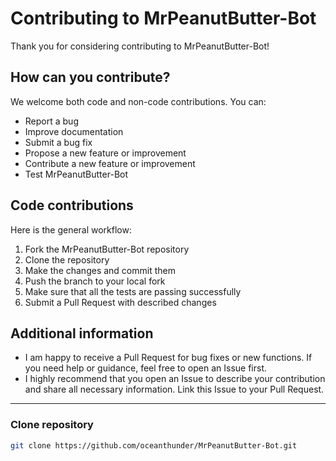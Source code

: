 # Contributing to MrPeanutButter-Bot

Thank you for considering contributing to MrPeanutButter-Bot!

## How can you contribute?

We welcome both code and non-code contributions. You can:

- Report a bug
- Improve documentation
- Submit a bug fix
- Propose a new feature or improvement
- Contribute a new feature or improvement
- Test MrPeanutButter-Bot

## Code contributions

Here is the general workflow:

1. Fork the MrPeanutButter-Bot repository
2. Clone the repository
3. Make the changes and commit them
4. Push the branch to your local fork
5. Make sure that all the tests are passing successfully
6. Submit a Pull Request with described changes

## Additional information

- I am happy to receive a Pull Request for bug fixes or new functions. If you need help or guidance, feel free to open an Issue first.
- I highly recommend that you open an Issue to describe your contribution and share all necessary information. Link this Issue to your Pull Request.
---

### Clone repository
```bash
git clone https://github.com/oceanthunder/MrPeanutButter-Bot.git
```

